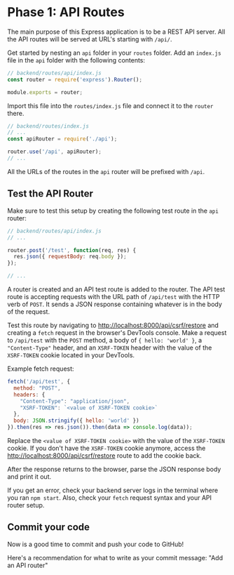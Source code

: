 # Phase 1: API Routes

The main purpose of this Express application is to be a REST API server. All the
API routes will be served at URL's starting with `/api/`.

Get started by nesting an `api` folder in your `routes` folder. Add an
`index.js` file in the `api` folder with the following contents:

```js
// backend/routes/api/index.js
const router = require('express').Router();

module.exports = router;
```

Import this file into the `routes/index.js` file and connect it to the `router`
there.

```js
// backend/routes/index.js
// ...
const apiRouter = require('./api');

router.use('/api', apiRouter);
// ...
```

All the URLs of the routes in the `api` router will be prefixed with `/api`.

## Test the API Router

Make sure to test this setup by creating the following test route in the
`api` router:

```js
// backend/routes/api/index.js
// ...

router.post('/test', function(req, res) {
  res.json({ requestBody: req.body });
});

// ...
```

A router is created and an API test route is added to the router. The API test
route is accepting requests with the URL path of `/api/test` with the HTTP verb
of `POST`. It sends a JSON response containing whatever is in the body of the
request.

Test this route by navigating to [http://localhost:8000/api/csrf/restore] and
creating a `fetch` request in the browser's DevTools console. Make a request to
`/api/test` with the `POST` method, a body of `{ hello: 'world' }`, a
`"Content-Type"` header, and an `XSRF-TOKEN` header with the value of the
`XSRF-TOKEN` cookie located in your DevTools.

Example fetch request:

```js
fetch('/api/test', {
  method: "POST",
  headers: {
    "Content-Type": "application/json",
    "XSRF-TOKEN": `<value of XSRF-TOKEN cookie>`
  },
  body: JSON.stringify({ hello: 'world' })
}).then(res => res.json()).then(data => console.log(data));
```

Replace the `<value of XSRF-TOKEN cookie>` with the value of the `XSRF-TOKEN`
cookie. If you don't have the `XSRF-TOKEN` cookie anymore, access the
[http://localhost:8000/api/csrf/restore] route to add the cookie back.

After the response returns to the browser, parse the JSON response body and
print it out.

If you get an error, check your backend server logs in the terminal where you
ran `npm start`. Also, check your `fetch` request syntax and your API router
setup.

## Commit your code

Now is a good time to commit and push your code to GitHub!

Here's a recommendation for what to write as your commit message:
"Add an API router"

[helmet on the `npm` registry]: https://www.npmjs.com/package/helmet
[Express error-handling middleware]: https://expressjs.com/en/guide/using-middleware.html#middleware.error-handling
[model-level validations]: https://sequelize.org/master/manual/validations-and-constraints.html
[model scoping]: https://sequelize.org/master/manual/scopes.html
[Content Security Policy]: https://developer.mozilla.org/en-US/docs/Web/HTTP/CSP
[Cross-Site Scripting]: https://developer.mozilla.org/en-US/docs/Glossary/Cross-site_scripting
[crossOriginResourcePolicy]: https://www.npmjs.com/package/helmet
[http://localhost:8000/hello/world]: http://localhost:8000/hello/world
[http://localhost:8000/not-found]: http://localhost:8000/not-found
[http://localhost:8000/api/set-token-cookie]: http://localhost:8000/api/set-token-cookie
[http://localhost:8000/api/restore-user]: http://localhost:8000/api/restore-user
[http://localhost:8000/api/require-auth]: http://localhost:8000/api/require-auth
[http://localhost:8000/api/session]: http://localhost:8000/api/session
[http://localhost:8000/api/csrf/restore]: http://localhost:8000/api/csrf/restore